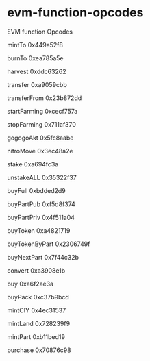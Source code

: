 # evm-function-opcodes
EVM function Opcodes

mintTo  0x449a52f8

burnTo  0xea785a5e

harvest  0xddc63262

transfer  0xa9059cbb

transferFrom  0x23b872dd

startFarming  0xcecf757a

stopFarming  0x711af370

gogogoAkt  0x5fc8aabe

nitroMove  0x3ec48a2e

stake  0xa694fc3a

unstakeALL  0x35322f37

buyFull  0xbdded2d9

buyPartPub  0xf5d8f374

buyPartPriv  0x4f511a04

buyToken  0xa4821719

buyTokenByPart  0x2306749f

buyNextPart  0x7f44c32b

convert  0xa3908e1b

buy  0xa6f2ae3a

buyPack  0xc37b9bcd

mintCIY  0x4ec31537

mintLand  0x728239f9

mintPart  0xb11bed19

purchase  0x70876c98

